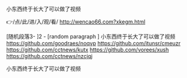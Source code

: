 
小东西终于长大了可以做了视频




👉/点/此/进/入/观/看/ http://wencao66.com?xkegm.html




[随机段落3-
]2 - [random paragraph
]
小东西终于长大了可以做了视频 https://github.com/goodraes/noqvp
https://github.com/itunsr/cmeuzr
https://github.com/cctnews/kutx
https://github.com/vorees/xush
https://github.com/cctnews/nzcjqj





小东西终于长大了可以做了视频
